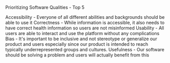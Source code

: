 Prioritizing Software Qualities - Top 5

Accessibility - Everyone of all different abilities and backgrounds should be able to use it
Correctness - While information is accessible, it also needs to have correct health information so users are not misinformed
Usability - All users are able to interact and use the platform without any complications
Bias - It's important to be inclusive and not stereotype or generalize our product and users especially since our product is intended to reach typically underrepresented groups and cultures.
Usefulness - Our software should be solving a problem and users will actually benefit from this